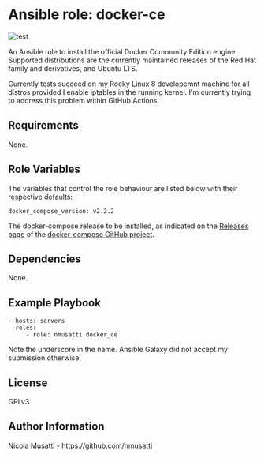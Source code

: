 Ansible role: docker-ce
=======================

![test](https://github.com/nmusatti/docker-ce/actions/workflows/test.yml/badge.svg)

An Ansible role to install the official Docker Community Edition engine.
Supported distributions are the currently maintained releases of the Red Hat
family and derivatives, and Ubuntu LTS.

Currently tests succeed on my Rocky Linux 8 developemnt machine for all distros 
provided I enable iptables in the running kernel. I'm currently trying to
address this problem within GitHub Actions. 

Requirements
------------

None.

Role Variables
--------------

The variables that control the role behaviour are listed below with their respective defaults:

    docker_compose_version: v2.2.2

The docker-compose release to be installed, as indicated on the [Releases page](https://github.com/docker/compose/releases) of the [docker-compose GitHub project](https://github.com/docker/compose).

Dependencies
------------

None.

Example Playbook
----------------

    - hosts: servers
      roles:
         - role: nmusatti.docker_ce

Note the underscore in the name. Ansible Galaxy did not accept my submission otherwise.

License
-------

GPLv3

Author Information
------------------

Nicola Musatti - https://github.com/nmusatti
